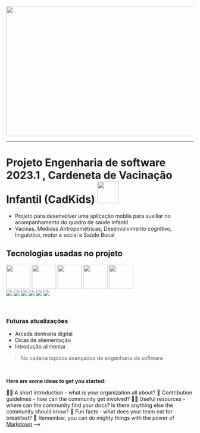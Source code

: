 <img  src="https://img.freepik.com/fotos-gratis/foto-recortada-do-ombro-de-um-menino-com-vacinacao-de-bandaid-de-bastao_1157-51964.jpg?w=826&t=st=1692910164~exp=1692910764~hmac=54acb7a73d88bb98f27eb93ad6ee6ec9a10121b2199ec13b53784dbc99f65879" height="350"  width="1000" />

------

# Projeto Engenharia de software 2023.1 , Cardeneta de Vacinação Infantil (CadKids) <img src="https://github.com/Tarikul-Islam-Anik/Animated-Fluent-Emojis/blob/master/Emojis/Hand%20gestures/Waving%20Hand.png" width="58" height="58"/>

* Projeto para desenvolver uma aplicação mobile para auxiliar no acompanhamento do quadro de saúde infantil
* Vacinas, Medidas Antropométricas, Desenvolvimento cognitivo, linguístico, motor e social e Saúde Bucal

## Tecnologias usadas no projeto

<div>
  <img src="https://user-images.githubusercontent.com/74038190/212257454-16e3712e-945a-4ca2-b238-408ad0bf87e6.gif" height="65" width="65"/>
  <img src="https://user-images.githubusercontent.com/74038190/212257460-738ff738-247f-4445-a718-cdd0ca76e2db.gif" height="65" width="65"/>
  <img src="https://user-images.githubusercontent.com/74038190/238200431-3c16d4f2-b757-4c70-8f42-43d5dddd2c36.gif" height="65" width="65"/>
  <img src="https://user-images.githubusercontent.com/74038190/212257468-1e9a91f1-b626-4baa-b15d-5c385dfa7ed2.gif" height="65" width="65"/>
  <img src="https://user-images.githubusercontent.com/74038190/212257465-7ce8d493-cac5-494e-982a-5a9deb852c4b.gif" height="65" width="65"/>
  
</div>
<div>
  <img src="https://img.shields.io/badge/Debian-D70A53?style=for-the-badge&logo=debian&logoColor=white"      />
  <img src="https://img.shields.io/badge/Windows-0078D6?style=for-the-badge&logo=windows&logoColor=white"    />
  <img src="https://img.shields.io/badge/Firebase-039BE5?style=for-the-badge&logo=Firebase&logoColor=white"  /> 
  <img src="https://img.shields.io/badge/figma-%23F24E1E.svg?style=for-the-badge&logo=figma&logoColor=white" />
  <img src="https://img.shields.io/badge/Canva-%2300C4CC.svg?style=for-the-badge&logo=Canva&logoColor=white" />
  <img src="https://img.shields.io/badge/Trello-%23026AA7.svg?style=for-the-badge&logo=Trello&logoColor=white" />
</div>

&nbsp;
&nbsp;
&nbsp;


### Futuras atualizações 
* Arcada dentraria digital
* Dicas de aliementação
* Introdução alimentar
> Na cadeira topicos avançados de engenharia de software

&nbsp;
&nbsp;
&nbsp;
&nbsp;
&nbsp;
&nbsp;


**Here are some ideas to get you started:**

🙋‍♀️ A short introduction - what is your organization all about?
🌈 Contribution guidelines - how can the community get involved?
👩‍💻 Useful resources - where can the community find your docs? Is there anything else the community should know?
🍿 Fun facts - what does your team eat for breakfast?
🧙 Remember, you can do mighty things with the power of [Markdown](https://docs.github.com/github/writing-on-github/getting-started-with-writing-and-formatting-on-github/basic-writing-and-formatting-syntax)
-->
